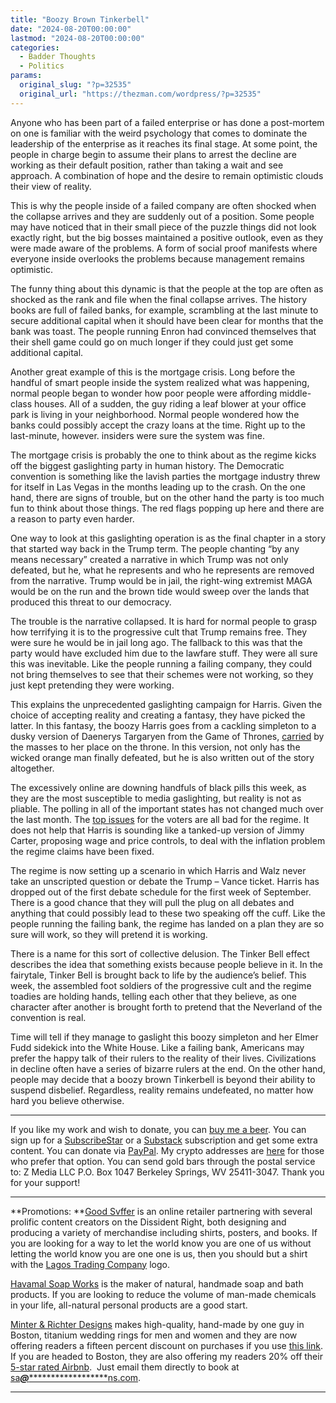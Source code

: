 ```yaml
---
title: "Boozy Brown Tinkerbell"
date: "2024-08-20T00:00:00"
lastmod: "2024-08-20T00:00:00"
categories:
  - Badder Thoughts
  - Politics
params:
  original_slug: "?p=32535"
  original_url: "https://thezman.com/wordpress/?p=32535"
---
```


Anyone who has been part of a failed enterprise or has done a
post-mortem on one is familiar with the weird psychology that comes to
dominate the leadership of the enterprise as it reaches its final stage.
At some point, the people in charge begin to assume their plans to
arrest the decline are working as their default position, rather than
taking a wait and see approach. A combination of hope and the desire to
remain optimistic clouds their view of reality.

This is why the people inside of a failed company are often shocked when
the collapse arrives and they are suddenly out of a position. Some
people may have noticed that in their small piece of the puzzle things
did not look exactly right, but the big bosses maintained a positive
outlook, even as they were made aware of the problems. A form of social
proof manifests where everyone inside overlooks the problems because
management remains optimistic.

The funny thing about this dynamic is that the people at the top are
often as shocked as the rank and file when the final collapse arrives.
The history books are full of failed banks, for example, scrambling at
the last minute to secure additional capital when it should have been
clear for months that the bank was toast. The people running Enron had
convinced themselves that their shell game could go on much longer if
they could just get some additional capital.

Another great example of this is the mortgage crisis. Long before the
handful of smart people inside the system realized what was happening,
normal people began to wonder how poor people were affording
middle-class houses. All of a sudden, the guy riding a leaf blower at
your office park is living in your neighborhood. Normal people wondered
how the banks could possibly accept the crazy loans at the time. Right
up to the last-minute, however. insiders were sure the system was fine.

The mortgage crisis is probably the one to think about as the regime
kicks off the biggest gaslighting party in human history. The Democratic
convention is something like the lavish parties the mortgage industry
threw for itself in Las Vegas in the months leading up to the crash. On
the one hand, there are signs of trouble, but on the other hand the
party is too much fun to think about those things. The red flags popping
up here and there are a reason to party even harder.

One way to look at this gaslighting operation is as the final chapter in
a story that started way back in the Trump term. The people chanting “by
any means necessary” created a narrative in which Trump was not only
defeated, but he, what he represents and who he represents are removed
from the narrative. Trump would be in jail, the right-wing extremist
MAGA would be on the run and the brown tide would sweep over the lands
that produced this threat to our democracy.

The trouble is the narrative collapsed. It is hard for normal people to
grasp how terrifying it is to the progressive cult that Trump remains
free. They were sure he would be in jail long ago. The fallback to this
was that the party would have excluded him due to the lawfare stuff.
They were all sure this was inevitable. Like the people running a
failing company, they could not bring themselves to see that their
schemes were not working, so they just kept pretending they were
working.

This explains the unprecedented gaslighting campaign for Harris. Given
the choice of accepting reality and creating a fantasy, they have picked
the latter. In this fantasy, the boozy Harris goes from a cackling
simpleton to a dusky version of Daenerys Targaryen from the Game of
Thrones, <a
href="https://media.vanityfair.com/photos/55343d516f26d9cb486a9761/master/w_2560%2Cc_limit/game-of-thrones-dany-controversial-image.jpg"
rel="noopener" target="_blank">carried</a> by the masses to her place on
the throne. In this version, not only has the wicked orange man finally
defeated, but he is also written out of the story altogether.

The excessively online are downing handfuls of black pills this week, as
they are the most susceptible to media gaslighting, but reality is not
as pliable. The polling in all of the important states has not changed
much over the last month. The
<a href="https://news.gallup.com/poll/1675/most-important-problem.aspx"
rel="noopener" target="_blank">top issues</a> for the voters are all bad
for the regime. It does not help that Harris is sounding like a
tanked-up version of Jimmy Carter, proposing wage and price controls, to
deal with the inflation problem the regime claims have been fixed.

The regime is now setting up a scenario in which Harris and Walz never
take an unscripted question or debate the Trump – Vance ticket. Harris
has dropped out of the first debate schedule for the first week of
September. There is a good chance that they will pull the plug on all
debates and anything that could possibly lead to these two speaking off
the cuff. Like the people running the failing bank, the regime has
landed on a plan they are so sure will work, so they will pretend it is
working.

There is a name for this sort of collective delusion. The Tinker Bell
effect describes the idea that something exists because people believe
in it. In the fairytale, Tinker Bell is brought back to life by the
audience’s belief. This week, the assembled foot soldiers of the
progressive cult and the regime toadies are holding hands, telling each
other that they believe, as one character after another is brought forth
to pretend that the Neverland of the convention is real.

Time will tell if they manage to gaslight this boozy simpleton and her
Elmer Fudd sidekick into the White House. Like a failing bank, Americans
may prefer the happy talk of their rulers to the reality of their lives.
Civilizations in decline often have a series of bizarre rulers at the
end. On the other hand, people may decide that a boozy brown Tinkerbell
is beyond their ability to suspend disbelief. Regardless, reality
remains undefeated, no matter how hard you believe otherwise.

------------------------------------------------------------------------

If you like my work and wish to donate, you can
<a href="https://www.buymeacoffee.com/mujolulu" rel="noopener"
target="_blank">buy me a beer</a>. You can sign up for a
<a href="https://www.subscribestar.com/the-z-blog" rel="noopener"
target="_blank">SubscribeStar</a> or a
<a href="https://thedissident.substack.com/" rel="noopener"
target="_blank">Substack</a> subscription and get some extra content.
You can donate via <a
href="https://www.paypal.com/donate/?cmd=_s-xclick&amp;hosted_button_id=UDAS2Q8JYA6CN&amp;source=url"
rel="noopener" target="_blank">PayPal</a>. My crypto addresses are
<a href="https://thezman.com/wordpress/?page_id=22713" rel="noopener"
target="_blank">here</a> for those who prefer that option. You can send
gold bars through the postal service to: Z Media LLC P.O. Box 1047
Berkeley Springs, WV 25411-3047. Thank you for your support!

------------------------------------------------------------------------

**Promotions: **<a href="https://goodsvffer.com/" rel="noopener" target="_blank">Good
Svffer</a> is an online retailer partnering with several prolific
content creators on the Dissident Right, both designing and producing a
variety of merchandise including shirts, posters, and books. If you are
looking for a way to let the world know you are one of us without
letting the world know you are one one is us, then you should but a
shirt with the
<a href="https://goodsvffer.com/products/lagos-trading-company"
rel="noopener" target="_blank">Lagos Trading Company</a> logo.

<a href="https://havamalsoapworks.com/" rel="noopener"
target="_blank">Havamal Soap Works</a> is the maker of natural, handmade
soap and bath products. If you are looking to reduce the volume of
man-made chemicals in your life, all-natural personal products are a
good start.

<a href="https://www.minterandrichterdesigns.com/"
rel="noreferrer nofollow noopener" target="_blank">Minter &amp; Richter
Designs</a> makes high-quality, hand-made by one guy in Boston, titanium
wedding rings for men and women and they are now offering readers a
fifteen percent discount on purchases if you use
<a href="https://www.minterandrichterdesigns.com/discount/ZMAN"
rel="noreferrer nofollow noopener" target="_blank">this link</a>.
<span class="highlight"><span class="colour"><span class="font"><span class="size">If
you are headed to Boston, they are also offering my readers 20% off
their <a
href="https://www.airbnb.com/users/7988017/listings?user_id=7988017&amp;s=3"
rel="noopener noreferrer" target="_blank">5-star rated Airbnb</a>.  Just
email them directly to book at
<a href="mailto:sa***@*********************ns.com"
data-original-string="of5HBbNEk5K5JUPD+2+khw==cb77CFKrXpoS871LHdp910t1Cm+yJOIV/YOMrWN1BCv6jLtcZ3OIz4jZreIly7sGRKR"><span
class="apbct-email-encoder"
data-original-string="RDt3AT3l5TULXPQnxGltLA==cb7RO+yLsSDcIn8W9zTV7qc0kcv2OtfFniGhn03mJOR7iJMmDUz7uCwOlb2YJJe3WyK"
title="This contact has been encoded by Anti-Spam by CleanTalk. Click to decode. To finish the decoding make sure that JavaScript is enabled in your browser.">sa<span
class="apbct-blur">***</span>@<span
class="apbct-blur">*********************</span>ns.com</span></a>.</span></span></span></span>

------------------------------------------------------------------------
